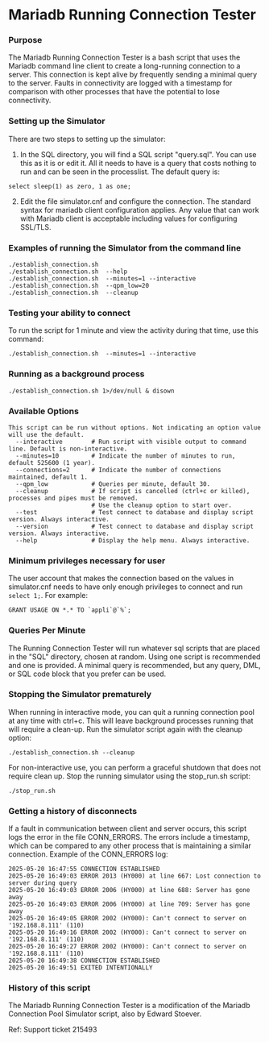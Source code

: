 # Mariadb Running Connection Tester

### Purpose

The Mariadb Running Connection Tester is a bash script that uses the Mariadb command line client to create a long-running connection to a server. This connection is kept alive by frequently sending a minimal query to the server. Faults in connectivity are logged with a timestamp for comparison with other processes that have the potential to lose connectivity.

### Setting up the Simulator
There are two steps to setting up the simulator:

 1. In the SQL directory, you will find a SQL script "query.sql". You can use this as it is or edit it. All it needs to have is a query that costs nothing to run and can be seen in the processlist. The default query is:
 ```
select sleep(1) as zero, 1 as one;
 ```

 2. Edit the file simulator.cnf and configure the connection. The standard syntax for mariadb client configuration applies. Any value that can work with Mariadb client is acceptable including values for configuring SSL/TLS.
 
### Examples of running the Simulator from the command line

```
./establish_connection.sh 
./establish_connection.sh  --help
./establish_connection.sh  --minutes=1 --interactive
./establish_connection.sh  --qpm_low=20
./establish_connection.sh  --cleanup
```    

### Testing your ability to connect

To run the script for 1 minute and view the activity during that time, use this command:

```
./establish_connection.sh  --minutes=1 --interactive
```

### Running as a background process

```
./establish_connection.sh 1>/dev/null & disown
```
    
### Available Options

```
This script can be run without options. Not indicating an option value will use the default.
  --interactive        # Run script with visible output to command line. Default is non-interactive.
  --minutes=10         # Indicate the number of minutes to run, default 525600 (1 year).
  --connections=2      # Indicate the number of connections maintained, default 1.
  --qpm_low            # Queries per minute, default 30.
  --cleanup            # If script is cancelled (ctrl+c or killed), processes and pipes must be removed.
                       # Use the cleanup option to start over.
  --test               # Test connect to database and display script version. Always interactive.
  --version            # Test connect to database and display script version. Always interactive.
  --help               # Display the help menu. Always interactive.
```

### Minimum privileges necessary for user

The user account that makes the connection based on the values in simulator.cnf needs to have only enough privileges to connect and run `select 1;`. For example:
```
GRANT USAGE ON *.* TO `appli`@`%`;
```

### Queries Per Minute

The Running Connection Tester will run whatever sql scripts that are placed in the "SQL" directory, chosen at random. Using one script is recommended and one is provided. A minimal query is recommended, but any query, DML, or SQL code block that you prefer can be used. 

### Stopping the Simulator prematurely

When running in interactive mode, you can quit a running connection pool at any time with ctrl+c. This will leave background processes running that will require a clean-up. Run the simulator script again with the cleanup option:
```
./establish_connection.sh --cleanup
```
For non-interactive use, you can perform a graceful shutdown that does not require clean up. Stop the running simulator using the stop_run.sh script:
```
./stop_run.sh
```

### Getting a history of disconnects

If a fault in communication between client and server occurs, this script logs the error in the file CONN_ERRORS. The errors include a timestamp, which can be compared to any other process that is maintaining a similar connection. Example of the CONN_ERRORS log:

```
2025-05-20 16:47:55 CONNECTION ESTABLISHED
2025-05-20 16:49:03 ERROR 2013 (HY000) at line 667: Lost connection to server during query
2025-05-20 16:49:03 ERROR 2006 (HY000) at line 688: Server has gone away
2025-05-20 16:49:03 ERROR 2006 (HY000) at line 709: Server has gone away
2025-05-20 16:49:05 ERROR 2002 (HY000): Can't connect to server on '192.168.8.111' (110)
2025-05-20 16:49:16 ERROR 2002 (HY000): Can't connect to server on '192.168.8.111' (110)
2025-05-20 16:49:27 ERROR 2002 (HY000): Can't connect to server on '192.168.8.111' (110)
2025-05-20 16:49:38 CONNECTION ESTABLISHED
2025-05-20 16:49:51 EXITED INTENTIONALLY
```

### History of this script

The Mariadb Running Connection Tester is a modification of the Mariadb Connection Pool Simulator script, also by Edward Stoever.

Ref: Support ticket 215493
